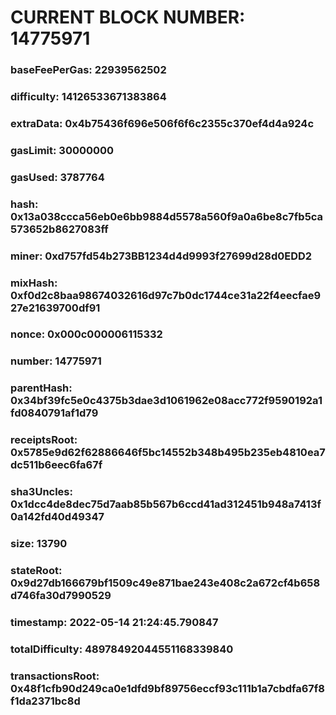 # CURRENT BLOCK NUMBER: 14775971

### baseFeePerGas: 22939562502
### difficulty: 14126533671383864
### extraData: 0x4b75436f696e506f6f6c2355c370ef4d4a924c
### gasLimit: 30000000
### gasUsed: 3787764
### hash: 0x13a038ccca56eb0e6bb9884d5578a560f9a0a6be8c7fb5ca573652b8627083ff
### miner: 0xd757fd54b273BB1234d4d9993f27699d28d0EDD2
### mixHash: 0xf0d2c8baa98674032616d97c7b0dc1744ce31a22f4eecfae927e21639700df91
### nonce: 0x000c000006115332
### number: 14775971
### parentHash: 0x34bf39fc5e0c4375b3dae3d1061962e08acc772f9590192a1fd0840791af1d79
### receiptsRoot: 0x5785e9d62f62886646f5bc14552b348b495b235eb4810ea7dc511b6eec6fa67f
### sha3Uncles: 0x1dcc4de8dec75d7aab85b567b6ccd41ad312451b948a7413f0a142fd40d49347
### size: 13790
### stateRoot: 0x9d27db166679bf1509c49e871bae243e408c2a672cf4b658d746fa30d7990529
### timestamp: 2022-05-14 21:24:45.790847
### totalDifficulty: 48978492044551168339840
### transactionsRoot: 0x48f1cfb90d249ca0e1dfd9bf89756eccf93c111b1a7cbdfa67f8f1da2371bc8d
